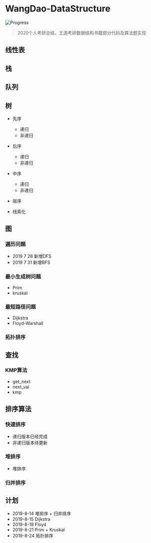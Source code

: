 # WangDao-DataStructure

![Progress](http://progressed.io/bar/20?title=completed)  

> 2020个人考研总结，王道考研数据结构书籍部分代码及算法题实现
>
> 



## 线性表



## 栈



## 队列



## 树

- 先序 
  - 递归
  - 非递归
- 后序
  - 递归
  - 非递归
- 中序
  - 递归
  - 非递归
- 层序

- 线索化



## 图

### 遍历问题

- 2019 7 28 新增DFS
- 2019 7 31 新增BFS

### 最小生成树问题

- Prim
- kruskal

### 最短路径问题

- Dijkstra
- Floyd-Warshall

### 拓扑排序



## 查找

### KMP算法

- get_next
- next_val
- kmp



## 排序算法

### 快速排序

- 递归版本已经完成
- 非递归版本待更新

### 堆排序

- 堆排序

### 归并排序





## 计划

- 2019-8-14 堆排序 + 归并排序
- 2019-8-15 Dijkstra
- 2019-8-18 Floyd
- 2019-8-21 Prim + Kruskal
- 2019-8-24 拓扑排序